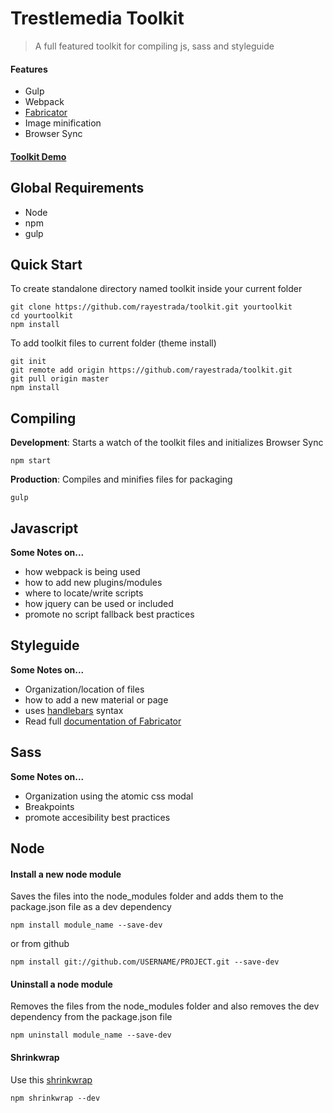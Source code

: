 # Trestlemedia Toolkit

> A full featured toolkit for compiling js, sass and styleguide

#### Features
- Gulp
- Webpack
- [Fabricator](https://github.com/fbrctr/fabricator)
- Image minification
- Browser Sync

#### [Toolkit Demo](http://toolkit.clientapp.com)

## Global Requirements
- Node
- npm
- gulp

## Quick Start

To create standalone directory named toolkit inside your current folder
```shell
git clone https://github.com/rayestrada/toolkit.git yourtoolkit
cd yourtoolkit
npm install
```

To add toolkit files to current folder (theme install)
```shell
git init
git remote add origin https://github.com/rayestrada/toolkit.git
git pull origin master
npm install
```


## Compiling

**Development**: Starts a watch of the toolkit files and initializes Browser Sync 
```shell
npm start
```

**Production**: Compiles and minifies files for packaging
```shell
gulp
```


## Javascript

**Some Notes on...**
- how webpack is being used
- how to add new plugins/modules
- where to locate/write scripts
- how jquery can be used or included
- promote no script fallback best practices


## Styleguide

**Some Notes on...**
- Organization/location of files
- how to add a new material or page
- uses [handlebars](http://handlebarsjs.com/expressions.html) syntax
- Read full [documentation of Fabricator](https://github.com/fbrctr/fabricator-assemble)  


## Sass

**Some Notes on...**
- Organization using the atomic css modal
- Breakpoints
- promote accesibility best practices


## Node

#### Install a new node module
Saves the files into the node_modules folder and adds them to the package.json file as a dev dependency
```shell
npm install module_name --save-dev
```
or from github
```shell
npm install git://github.com/USERNAME/PROJECT.git --save-dev
```

#### Uninstall a node module
Removes the files from the node_modules folder and also removes the dev dependency from the package.json file
```shell
npm uninstall module_name --save-dev
```

#### Shrinkwrap
Use this [shrinkwrap](https://docs.npmjs.com/cli/shrinkwrap)
```shell
npm shrinkwrap --dev
```
